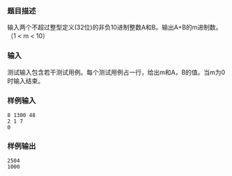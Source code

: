 ### 题目描述

输入两个不超过整型定义(32位)的非负10进制整数A和B。输出A+B的m进制数。（1 < m < 10）

### 输入

测试输入包含若干测试用例。每个测试用例占一行，给出m和A，B的值。当m为0时输入结束。

### 样例输入

```
8 1300 48
2 1 7
0
```

### 样例输出

```
2504
1000
```